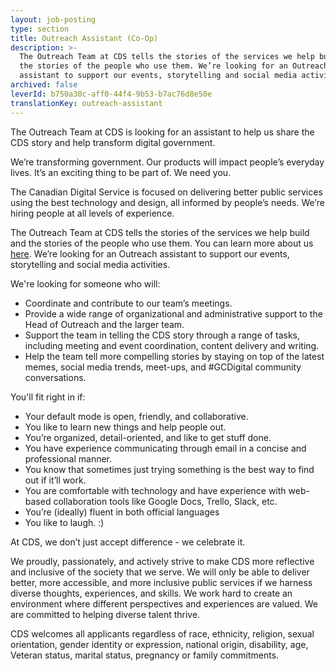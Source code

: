 ```yaml
---
layout: job-posting
type: section
title: Outreach Assistant (Co-Op)
description: >-
  The Outreach Team at CDS tells the stories of the services we help build and
  the stories of the people who use them. We’re looking for an Outreach
  assistant to support our events, storytelling and social media activities. 
archived: false
leverId: b750a30c-aff0-44f4-9b53-b7ac76d8e50e
translationKey: outreach-assistant
---
```

The Outreach Team at CDS is looking for an assistant to help us share the CDS story and help transform digital government. 

We’re transforming government. Our products will impact people’s everyday lives. It’s an exciting thing to be part of. We need you. 

The Canadian Digital Service is focused on delivering better public services using the best technology and design, all informed by people’s needs. We’re hiring people at all levels of experience.

The Outreach Team at CDS tells the stories of the services we help build and the stories of the people who use them. You can learn more about us [here](https://digital.canada.ca/). We’re looking for an Outreach assistant to support our events, storytelling and social media activities. 

We're looking for someone who will:
* Coordinate and contribute to our team’s meetings.
* Provide a wide range of organizational and administrative support to the Head of Outreach and the larger team.
* Support the team in telling the CDS story through a range of tasks, including meeting and event coordination, content delivery and writing.
* Help the team tell more compelling stories by staying on top of the latest memes, social media trends, meet-ups, and #GCDigital community conversations.

You'll fit right in if:
* Your default mode is open, friendly, and collaborative.
* You like to learn new things and help people out.
* You’re organized, detail-oriented, and like to get stuff done.
* You have experience communicating through email in a concise and professional manner.
* You know that sometimes just trying something is the best way to find out if it’ll work.
* You are comfortable with technology and have experience with web-based collaboration tools like Google Docs, Trello, Slack, etc.
* You’re (ideally) fluent in both official languages
* You like to laugh. :)

At CDS, we don’t just accept difference - we celebrate it.

We proudly, passionately, and actively strive to make CDS more reflective and inclusive of the society that we serve. We will only be able to deliver better, more accessible, and more inclusive public services if we harness diverse thoughts, experiences, and skills. We work hard to create an environment where different perspectives and experiences are valued. We are committed to helping diverse talent thrive. 

CDS welcomes all applicants regardless of race, ethnicity, religion, sexual orientation, gender identity or expression, national origin, disability, age, Veteran status, marital status, pregnancy or family commitments.
